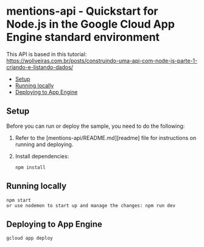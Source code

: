 # mentions-api - Quickstart for Node.js in the Google Cloud App Engine standard environment

This API is based in this tutorial: https://woliveiras.com.br/posts/construindo-uma-api-com-node-js-parte-1-criando-e-listando-dados/

* [Setup](#setup)
* [Running locally](#running-locally)
* [Deploying to App Engine](#deploying-to-app-engine)

## Setup

Before you can run or deploy the sample, you need to do the following:

1.  Refer to the [mentions-api/README.md][readme] file for instructions on
    running and deploying.
1.  Install dependencies:

        npm install

## Running locally

    npm start 
    or use nodemon to start up and manage the changes: npm run dev

## Deploying to App Engine

    gcloud app deploy